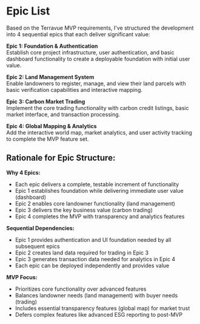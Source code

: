 # Epic List

Based on the Terravue MVP requirements, I've structured the development into 4 sequential epics that each deliver significant value:

**Epic 1: Foundation & Authentication**  
Establish core project infrastructure, user authentication, and basic dashboard functionality to create a deployable foundation with initial user value.

**Epic 2: Land Management System**  
Enable landowners to register, manage, and view their land parcels with basic verification capabilities and interactive mapping.

**Epic 3: Carbon Market Trading**  
Implement the core trading functionality with carbon credit listings, basic market interface, and transaction processing.

**Epic 4: Global Mapping & Analytics**  
Add the interactive world map, market analytics, and user activity tracking to complete the MVP feature set.

## Rationale for Epic Structure:

**Why 4 Epics:**
- Each epic delivers a complete, testable increment of functionality
- Epic 1 establishes foundation while delivering immediate user value (dashboard)
- Epic 2 enables core landowner functionality (land management)
- Epic 3 delivers the key business value (carbon trading)
- Epic 4 completes the MVP with transparency and analytics features

**Sequential Dependencies:**
- Epic 1 provides authentication and UI foundation needed by all subsequent epics
- Epic 2 creates land data required for trading in Epic 3
- Epic 3 generates transaction data needed for analytics in Epic 4
- Each epic can be deployed independently and provides value

**MVP Focus:**
- Prioritizes core functionality over advanced features
- Balances landowner needs (land management) with buyer needs (trading)
- Includes essential transparency features (global map) for market trust
- Defers complex features like advanced ESG reporting to post-MVP

